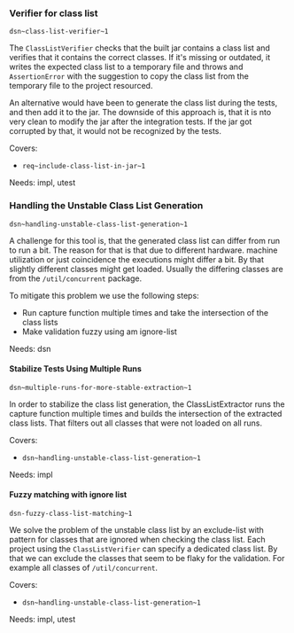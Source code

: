 
### Verifier for class list

`dsn~class-list-verifier~1`

The `ClassListVerifier` checks that the built jar contains a class list and verifies that it contains the correct classes.
If it's missing or outdated, it writes the expected class list to a temporary file and throws and `AssertionError` with the suggestion to copy the class list from the temporary file to the project resourced.

An alternative would have been to generate the class list during the tests, and then add it to the jar. The downside of this approach is, that it is nto very clean to modify the jar after the integration tests. If the jar got corrupted by that, it would not be recognized by the tests.  
 
Covers:
 
* `req~include-class-list-in-jar~1`

Needs: impl, utest

### Handling the Unstable Class List Generation

`dsn~handling-unstable-class-list-generation~1`

A challenge for this tool is, that the generated class list can differ from run to run a bit. The reason for that is that due to different hardware. machine utilization or just coincidence the executions might differ a bit. By that slightly different classes might get loaded. Usually the differing classes are from the `/util/concurrent` package.  

To mitigate this problem we use the following steps:
* Run capture function multiple times and take the intersection of the class lists
* Make validation fuzzy using am ignore-list

Needs: dsn

#### Stabilize Tests Using Multiple Runs
`dsn~multiple-runs-for-more-stable-extraction~1`

In order to stabilize the class list generation, the ClassListExtractor runs the capture function multiple times and builds the intersection of the extracted class lists. That filters out all classes that were not loaded on all runs.

Covers:

* `dsn~handling-unstable-class-list-generation~1`

Needs: impl

#### Fuzzy matching with ignore list

`dsn-fuzzy-class-list-matching~1`

We solve the problem of the unstable class list by an exclude-list with pattern for classes that are ignored when checking the class list.
Each project using the `ClassListVerifier` can specify a dedicated class list. By that we can exclude the classes that seem to be flaky for the validation. For example all classes of `/util/concurrent`.

Covers:

* `dsn~handling-unstable-class-list-generation~1`

Needs: impl, utest 